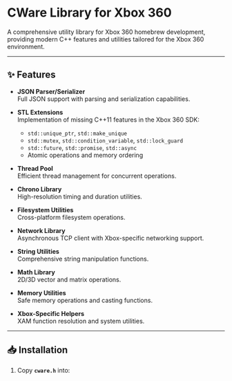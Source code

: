 # CWare Library for Xbox 360

A comprehensive utility library for Xbox 360 homebrew development, providing modern C++ features and utilities tailored for the Xbox 360 environment.

---

## ✨ Features

- **JSON Parser/Serializer**  
  Full JSON support with parsing and serialization capabilities.

- **STL Extensions**  
  Implementation of missing C++11 features in the Xbox 360 SDK:  
  - `std::unique_ptr`, `std::make_unique`  
  - `std::mutex`, `std::condition_variable`, `std::lock_guard`  
  - `std::future`, `std::promise`, `std::async`  
  - Atomic operations and memory ordering  

- **Thread Pool**  
  Efficient thread management for concurrent operations.

- **Chrono Library**  
  High-resolution timing and duration utilities.

- **Filesystem Utilities**  
  Cross-platform filesystem operations.

- **Network Library**  
  Asynchronous TCP client with Xbox-specific networking support.

- **String Utilities**  
  Comprehensive string manipulation functions.

- **Math Library**  
  2D/3D vector and matrix operations.

- **Memory Utilities**  
  Safe memory operations and casting functions.

- **Xbox-Specific Helpers**  
  XAM function resolution and system utilities.

---

## 📥 Installation

1. Copy **`cware.h`** into:


